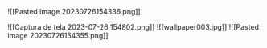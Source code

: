 
![[Pasted image 20230726154336.png]]

![[Captura de tela 2023-07-26 154802.png]]
![[wallpaper003.jpg]]
![[Pasted image 20230726154355.png]]
